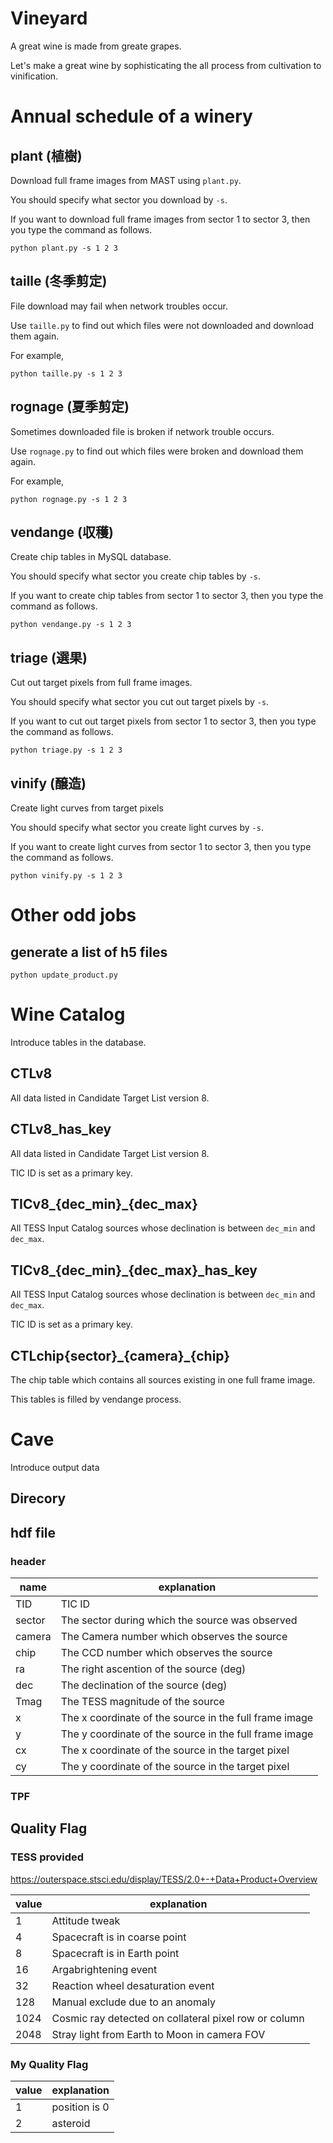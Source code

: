 # Vineyard
A great wine is made from greate grapes.

Let's make a great wine by sophisticating the all process from cultivation to vinification.

# Annual schedule of a winery

## plant (植樹)
Download full frame images from MAST using `plant.py`.

You should specify what sector you download by `-s`.

If you want to download full frame images from sector 1 to sector 3, then you type the command as follows.

`python plant.py -s 1 2 3`


## taille (冬季剪定)
File download may fail when network troubles occur.

Use `taille.py` to find out which files were not downloaded and download them again.

For example,

`python taille.py -s 1 2 3`


## rognage (夏季剪定)
Sometimes downloaded file is broken if network trouble occurs.

Use `rognage.py` to find out which files were broken and download them again.

For example,

`python rognage.py -s 1 2 3`


## vendange (収穫)
Create chip tables in MySQL database.

You should specify what sector you create chip tables by `-s`.

If you want to create chip tables from sector 1 to sector 3, then you type the command as follows.

`python vendange.py -s 1 2 3`


## triage (選果)
Cut out target pixels from full frame images.

You should specify what sector you cut out target pixels by `-s`.

If you want to cut out target pixels from sector 1 to sector 3, then you type the command as follows.


`python triage.py -s 1 2 3`


## vinify (醸造)
Create light curves from target pixels

You should specify what sector you create light curves by `-s`.

If you want to create light curves from sector 1 to sector 3, then you type the command as follows.

`python vinify.py -s 1 2 3`

# Other odd jobs

## generate a list of h5 files

`python update_product.py`


# Wine Catalog
Introduce tables in the database.


## CTLv8
All data listed in Candidate Target List version 8.

## CTLv8\_has\_key
All data listed in Candidate Target List version 8.

TIC ID is set as a primary key.

## TICv8\_{dec_min}\_{dec_max}
All TESS Input Catalog sources whose declination is between `dec_min` and `dec_max`.

## TICv8\_{dec_min}\_{dec_max}\_has\_key
All TESS Input Catalog sources whose declination is between `dec_min` and `dec_max`.

TIC ID is set as a primary key.

## CTLchip{sector}\_{camera}\_{chip}
The chip table which contains all sources existing in one full frame image.

This tables is filled by vendange process.



# Cave
Introduce output data

## Direcory

## hdf file

### header
| name | explanation |
----|----
| TID | TIC ID |
| sector | The sector during which the source was observed |
| camera | The Camera number which observes the source |
| chip | The CCD number which observes the source |
| ra | The right ascention of the source (deg) |
| dec | The declination of the source (deg) |
| Tmag | The TESS magnitude of the source |
| x | The x coordinate of the source in the full frame image |
| y | The y coordinate of the source in the full frame image |
| cx | The x coordinate of the source in the target pixel |
| cy | The y coordinate of the source in the target pixel |

### TPF


## Quality Flag

### TESS provided

https://outerspace.stsci.edu/display/TESS/2.0+-+Data+Product+Overview


| value | explanation |
----|----
| 1 | Attitude tweak |
| 4 | Spacecraft is in coarse point |
| 8 | Spacecraft is in Earth point |
| 16 | Argabrightening event |
| 32 | Reaction wheel desaturation event |
| 128 | Manual exclude due to an anomaly |
| 1024 | Cosmic ray detected on collateral pixel row or column |
| 2048 | Stray light from Earth to Moon in camera FOV |

### My Quality Flag
| value | explanation |
----|----
| 1 | position is 0 |
| 2 | asteroid |
